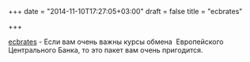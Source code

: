 +++
date = "2014-11-10T17:27:05+03:00"
draft = false
title = "ecbrates"

+++

<p><a href="https://github.com/takama/ecbrates">ecbrates</a>&nbsp;- Если вам очень важны курсы обмена&nbsp;&nbsp;Европейского Центрального Банка, то это пакет вам очень пригодится.</p>

